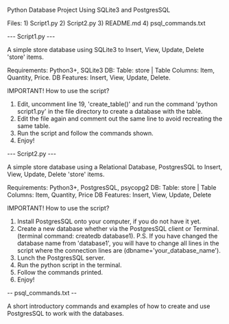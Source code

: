 Python Database Project Using SQLite3 and PostgresSQL

Files: 
    1) Script1.py
    2) Script2.py
    3) README.md
    4) psql_commands.txt 


--- Script1.py --- 

A simple store database using SQLite3 to Insert, View, Update, Delete 'store' items. 

Requirements: Python3+, SQLite3 
DB: Table: store  | Table Columns: Item, Quantity, Price.
DB Features: Insert, View, Update, Delete.

IMPORTANT! How to use the script?

1. Edit, uncomment line 19, 'create_table()' and run the command 'python script1.py' in the file directory to create a database with the table.
2. Edit the file again and comment out the same line to avoid recreating the same table. 
3. Run the script and follow the commands shown. 
4. Enjoy! 

 --- Script2.py --- 

A simple store database using a Relational Database, PostgresSQL to Insert, View, Update, Delete 'store' items. 

Requirements: Python3+, PostgresSQL, psycopg2 
DB: Table: store | Table Columns: Item, Quantity, Price
DB Features: Insert, View, Update, Delete

IMPORTANT! How to use the script?

1. Install PostgresSQL onto your computer, if you do not have it yet.
2. Create a new database whether via the PostgresSQL client or Terminal. (terminal command: createdb database1). P.S. If you have changed the database name from 'database1', you will have to change all lines in the script where the connection lines are (dbname='your_database_name'). 
3. Lunch the PostgresSQL server.
4. Run the python script in the terminal. 
5. Follow the commands printed.
6. Enjoy!


-- psql_commands.txt -- 

A short introductory commands and examples of how to create and use PostgresSQL to work with the databases.

